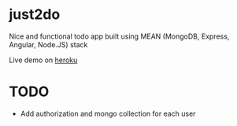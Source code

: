 # just2do
Nice and functional todo app built using MEAN (MongoDB, Express, Angular, Node.JS) stack
  
Live demo on [heroku](http://node-todo-example.herokuapp.com/ "http://node-todo-example.herokuapp.com/")

TODO
========
* Add authorization and mongo collection for each user

